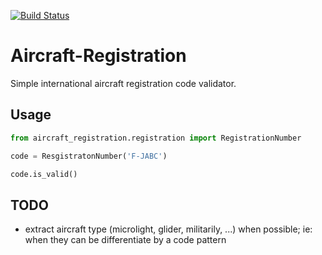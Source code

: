 [![Build Status](https://travis-ci.org/UlmBlois/Aircraft-Registration.svg?branch=master)](https://travis-ci.org/UlmBlois/Aircraft-Registration)

# Aircraft-Registration

Simple international aircraft registration code validator.

## Usage

```python
from aircraft_registration.registration import RegistrationNumber

code = ResgistratonNumber('F-JABC')

code.is_valid()

```

## TODO

* extract aircraft type (microlight, glider, militarily, ...) when possible; ie: when they can be differentiate by a code pattern
